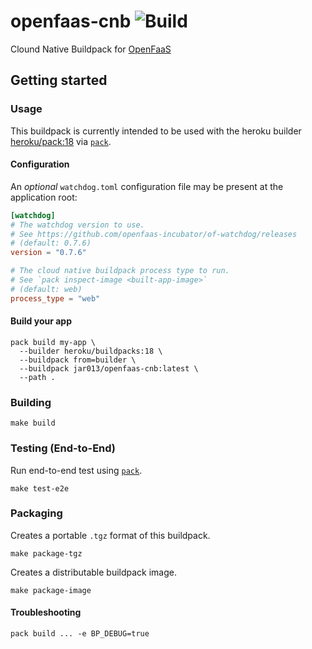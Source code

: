 # openfaas-cnb ![Build](https://github.com/jromero/openfaas-cnb/workflows/Build/badge.svg)

Clound Native Buildpack for [OpenFaaS](https://www.openfaas.com/)

## Getting started

### Usage

This buildpack is currently intended to be used with the heroku builder [heroku/pack:18](https://github.com/heroku/pack-images) via [`pack`](https://github.com/buildpacks/pack).

#### Configuration

An _optional_ `watchdog.toml` configuration file may be present at the application root:

```toml
[watchdog]
# The watchdog version to use.
# See https://github.com/openfaas-incubator/of-watchdog/releases
# (default: 0.7.6)
version = "0.7.6"

# The cloud native buildpack process type to run.
# See `pack inspect-image <built-app-image>`
# (default: web)
process_type = "web"
```

#### Build your app

```shell script
pack build my-app \
  --builder heroku/buildpacks:18 \
  --buildpack from=builder \
  --buildpack jar013/openfaas-cnb:latest \
  --path .
```


### Building

```shell script
make build
```

### Testing (End-to-End)

Run end-to-end test using [`pack`](https://github.com/buildpacks/pack).

```shell script
make test-e2e
```

### Packaging

Creates a portable `.tgz` format of this buildpack. 

```shell script
make package-tgz
```

Creates a distributable buildpack image. 

```shell script
make package-image
```

#### Troubleshooting

```shell script
pack build ... -e BP_DEBUG=true
```